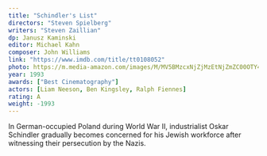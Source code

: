 ```yaml
---
title: "Schindler's List"
directors: "Steven Spielberg"
writers: "Steven Zaillian"
dp: Janusz Kaminski
editor: Michael Kahn
composer: John Williams
link: "https://www.imdb.com/title/tt0108052"
photo: https://m.media-amazon.com/images/M/MV5BMzcxNjZjMzEtNjZmZC00OTY4LWI1YmYtNGI0MzRlMGFjZTAzXkEyXkFqcGdeQXVyMTYzMDM0NTU@._V1_FMjpg_UX1000_.jpg
year: 1993
awards: ["Best Cinematography"]
actors: [Liam Neeson, Ben Kingsley, Ralph Fiennes]
rating: A
weight: -1993
---
```

In German-occupied Poland during World War II, industrialist Oskar Schindler gradually becomes concerned for his Jewish workforce after witnessing their persecution by the Nazis.